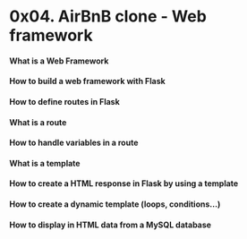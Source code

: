 # 0x04. AirBnB clone - Web framework

#### What is a Web Framework
#### How to build a web framework with Flask
#### How to define routes in Flask
#### What is a route
#### How to handle variables in a route
#### What is a template
#### How to create a HTML response in Flask by using a template
#### How to create a dynamic template (loops, conditions…)
#### How to display in HTML data from a MySQL database
